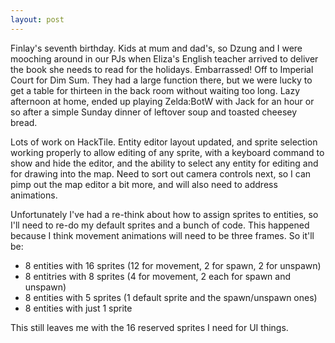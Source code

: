 ```yaml
---
layout: post
---
```


Finlay's seventh birthday. Kids at mum and dad's, so Dzung and I were mooching
around in our PJs when Eliza's English teacher arrived to deliver the book she
needs to read for the holidays. Embarrassed! Off to Imperial Court for Dim Sum.
They had a large function there, but we were lucky to get a table for thirteen
in the back room without waiting too long. Lazy afternoon at home, ended up
playing Zelda:BotW with Jack for an hour or so after a simple Sunday dinner of
leftover soup and toasted cheesey bread.

Lots of work on HackTile. Entity editor layout updated, and sprite selection
working properly to allow editing of any sprite, with a keyboard command to show
and hide the editor, and the ability to select any entity for editing and for
drawing into the map. Need to sort out camera controls next, so I can pimp out
the map editor a bit more, and will also need to address animations.

Unfortunately I've had a re-think about how to assign sprites to entities, so
I'll need to re-do my default sprites and a bunch of code. This happened because
I think movement animations will need to be three frames. So it'll be:

* 8 entities with 16 sprites (12 for movement, 2 for spawn, 2 for unspawn)
* 8 entitries with 8 sprites (4 for movement, 2 each for spawn and unspawn)
* 8 entities with 5 sprites (1 default sprite and the spawn/unspawn ones)
* 8 entities with just 1 sprite

This still leaves me with the 16 reserved sprites I need for UI things.
